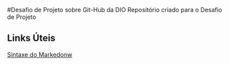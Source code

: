#Desafio de Projeto sobre Git-Hub da DIO
Repositório criado para o Desafio de Projeto

## Links Úteis 
[Sintaxe do Markedonw](https://docs.pipz.com/central-de-ajuda/learning-center/guia-basico-de-markdown#open)
